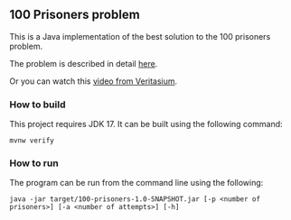 ## 100 Prisoners problem

This is a Java implementation of the best solution to the 100 prisoners problem. 

The problem is described in detail [here](https://en.wikipedia.org/wiki/100_prisoners_problem).

Or you can watch this [video from Veritasium](https://www.youtube.com/watch?v=iSNsgj1OCLA).

### How to build

This project requires JDK 17. It can be built using the following command:

```
mvnw verify
```

### How to run

The program can be run from the command line using the following:

```
java -jar target/100-prisoners-1.0-SNAPSHOT.jar [-p <number of prisoners>] [-a <number of attempts>] [-h]
```
